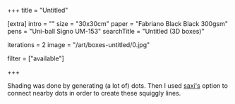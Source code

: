 +++
title = "Untitled"

[extra]
intro = ""
size = "30x30cm"
paper = "Fabriano Black Black 300gsm"
pens = "Uni-ball Signo UM-153"
searchTitle = "Untitled (3D boxes)"

iterations = 2
image = "/art/boxes-untitled/0.jpg"

filter = ["available"]

+++

Shading was done by generating (a lot of) dots. Then I used [saxi's](https://github.com/nornagon/saxi) option to connect nearby dots in order to create these squiggly lines.
